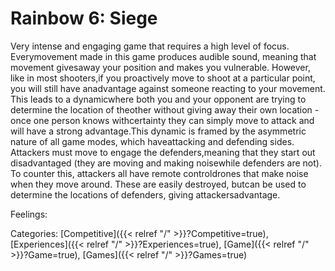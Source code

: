 # Rainbow 6: Siege

Very intense and engaging game that requires a high level of focus. Everymovement made in this game produces audible sound, meaning that movement givesaway your position and makes you vulnerable. However, like in most shooters,if you proactively move to shoot at a particular point, you will still have anadvantage against someone reacting to your movement. This leads to a dynamicwhere both you and your opponent are trying to determine the location of theother without giving away their own location - once one person knows withcertainty they can simply move to attack and will have a strong advantage.This dynamic is framed by the asymmetric nature of all game modes, which haveattacking and defending sides. Attackers must move to engage the defenders,meaning that they start out disadvantaged (they are moving and making noisewhile defenders are not). To counter this, attackers all have remote controldrones that make noise when they move around. These are easily destroyed, butcan be used to determine the locations of defenders, giving attackersadvantage.

Feelings:

Categories: [Competitive]({{< relref "/" >}}?Competitive=true),
[Experiences]({{< relref "/" >}}?Experiences=true),
[Game]({{< relref "/" >}}?Game=true),
[Games]({{< relref "/" >}}?Games=true)